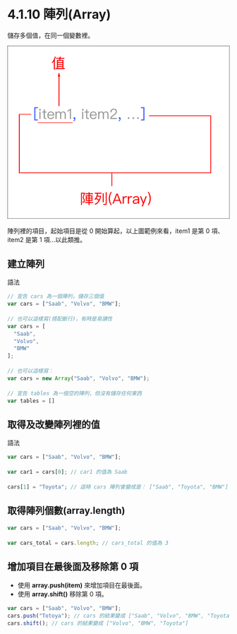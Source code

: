 # 4.1.10 陣列\(Array\)

儲存多個值，在同一個變數裡。

![](/assets/array_syntax.png)

陣列裡的項目，起始項目是從 0 開始算起，以上圖範例來看，item1 是第 0 項、 item2 是第 1 項…以此類推。

## 建立陣列

語法

```js
// 宣告 cars 為一個陣列，儲存三個值
var cars = ["Saab", "Volvo", "BMW"];

// 也可以這樣寫(搭配斷行)，有時是易讀性
var cars = [
  "Saab",
  "Volvo",
  "BMW"
];

// 也可以這樣寫：
var cars = new Array("Saab", "Volvo", "BMW");

// 宣告 tables 為一個空的陣列，但沒有儲存任何東西
var tables = []
```

## 取得及改變陣列裡的值

語法

```js
var cars = ["Saab", "Volvo", "BMW"];

var car1 = cars[0]; // car1 的值為 Saab

cars[1] = "Toyota"; // 這時 cars 陣列會變成是： ["Saab", "Toyota", "BMW"]
```

## 取得陣列個數\(array.length\)

```js
var cars = ["Saab", "Volvo", "BMW"];

var cars_total = cars.length; // cars_total 的值為 3
```

## 增加項目在最後面及移除第 0 項

* 使用 **array.push\(item\)** 來增加項目在最後面。
* 使用 **array.shift\(\)** 移除第 0 項。

```js
var cars = ["Saab", "Volvo", "BMW"];
cars.push("Totoya"); // cars 的結果變成 ["Saab", "Volvo", "BMW", "Toyota"]
cars.shift(); // cars 的結果變成 ["Volvo", "BMW", "Toyota"]
```



